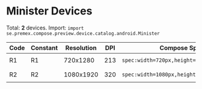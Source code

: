 # Minister Devices

Total: **2** devices. Import: `import se.premex.compose.preview.device.catalog.android.Minister`

| Code | Constant | Resolution | DPI | Compose Spec | Preview Usage |
|------|----------|------------|-----|-------------|---------------|
| R1 | R1 | 720x1280 | 213 | `spec:width=720px,height=1280px,dpi=213` | `@Preview(device = Minister.R1)` |
| R2 | R2 | 1080x1920 | 320 | `spec:width=1080px,height=1920px,dpi=320` | `@Preview(device = Minister.R2)` |

<!-- Generated automatically. Do not edit manually. -->
